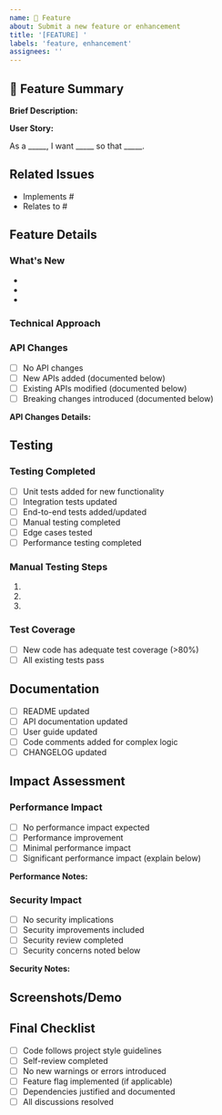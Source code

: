 ```yaml
---
name: 🚀 Feature
about: Submit a new feature or enhancement
title: '[FEATURE] '
labels: 'feature, enhancement'
assignees: ''
---
```


## 🚀 Feature Summary

**Brief Description:**
<!-- One-line summary of what this feature does -->

**User Story:**
<!-- Format: As a [user type], I want [goal] so that [benefit] -->
As a _____, I want _____ so that _____.

## Related Issues

<!-- Link related issues using keywords like "Implements #123" or "Relates to #456" -->
- Implements #
- Relates to #

## Feature Details

### What's New
<!-- List the new functionality being added -->
-
-
-

### Technical Approach
<!-- Describe your implementation approach and architectural decisions -->


### API Changes
<!-- Mark with 'x' and document below if applicable -->
- [ ] No API changes
- [ ] New APIs added (documented below)
- [ ] Existing APIs modified (documented below)
- [ ] Breaking changes introduced (documented below)

**API Changes Details:**
<!-- If you have API changes, document them here -->


## Testing

### Testing Completed
<!-- Mark completed items with 'x' -->
- [ ] Unit tests added for new functionality
- [ ] Integration tests updated
- [ ] End-to-end tests added/updated
- [ ] Manual testing completed
- [ ] Edge cases tested
- [ ] Performance testing completed

### Manual Testing Steps
<!-- Provide step-by-step testing instructions -->
1.
2.
3.

### Test Coverage
- [ ] New code has adequate test coverage (>80%)
- [ ] All existing tests pass

## Documentation

<!-- Mark completed items with 'x' -->
- [ ] README updated
- [ ] API documentation updated
- [ ] User guide updated
- [ ] Code comments added for complex logic
- [ ] CHANGELOG updated

## Impact Assessment

### Performance Impact
<!-- Select one -->
- [ ] No performance impact expected
- [ ] Performance improvement
- [ ] Minimal performance impact
- [ ] Significant performance impact (explain below)

**Performance Notes:**
<!-- If there are performance concerns, describe them -->


### Security Impact
<!-- Select one -->
- [ ] No security implications
- [ ] Security improvements included
- [ ] Security review completed
- [ ] Security concerns noted below

**Security Notes:**
<!-- If there are security concerns, describe them -->


## Screenshots/Demo

<!-- Add screenshots, GIFs, or videos demonstrating the new feature -->


## Final Checklist

<!-- Mark completed items with 'x' -->
- [ ] Code follows project style guidelines
- [ ] Self-review completed
- [ ] No new warnings or errors introduced
- [ ] Feature flag implemented (if applicable)
- [ ] Dependencies justified and documented
- [ ] All discussions resolved
